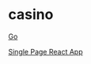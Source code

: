 # casino

[Go](54.169.118.121)

[Single Page React App](https://code.tutsplus.com/tutorials/single-page-react-applications-with-react-router-and-react-transition-group-modules--cms-24507)

